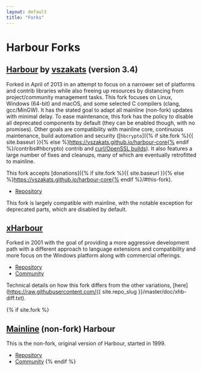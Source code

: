 ```yaml
---
layout: default
title: "Forks"
---
```

<div markdown="1" class="components">

# Harbour Forks

## [Harbour](https://vszakats.github.io/harbour-core/) by [vszakats](https://github.com/vszakats) (version 3.4)

Forked in April of 2013 in an attempt to focus on a narrower set of platforms
and contrib libraries while also freeing up resources by distancing from
project/community management tasks. This fork focuses on Linux, Windows (64-bit)
and macOS, and some selected C compilers (clang, gcc/MinGW). It has the stated
goal to adapt all mainline (non-fork) updates with minimal delay. To ease
maintenance, this fork has the policy to disable all deprecated components by
default (they can be enabled though, with no promises). Other goals are
compatibility with mainline core, continuous maintenance, build automation and
security ([`hbcrypto`]({% if site.fork %}{{ site.baseurl }}{% else %}https://vszakats.github.io/harbour-core{% endif %}/contribs#hbcrypto)
contrib and [curl/OpenSSL builds](https://github.com/vszakats/harbour-deps)).
It also features a large number of fixes and cleanups, many of which are
eventually retrofitted to mainline.

This fork accepts
[donations]({% if site.fork %}{{ site.baseurl }}{% else %}https://vszakats.github.io/harbour-core{% endif %}/#this-fork).

* [Repository](https://github.com/vszakats/harbour-core)

This fork is largely compatible with mainline, with the notable exception
for deprecated parts, which are disabled by default.

## [xHarbour](http://xharbour.org/)

Forked in 2001 with the goal of providing a more aggressive development path
with a different approach to language extensions and compatibility and more
focus on the Windows platform along with commercial offerings.

* [Repository](https://sourceforge.net/projects/xharbour/)
* [Community](https://groups.google.com/forum/#!forum/comp.lang.xharbour)

Technical details on how this fork differs from the other variations,
[here](https://raw.githubusercontent.com/{{ site.repo_slug }}/master/doc/xhb-diff.txt).

{% if site.fork %}
## [Mainline](https://harbour.github.io/) (non-fork) Harbour

This is the non-fork, original version of Harbour, started in 1999.

* [Repository](https://github.com/harbour/core)
* [Community](https://groups.google.com/group/harbour-users/)
{% endif %}

</div>
